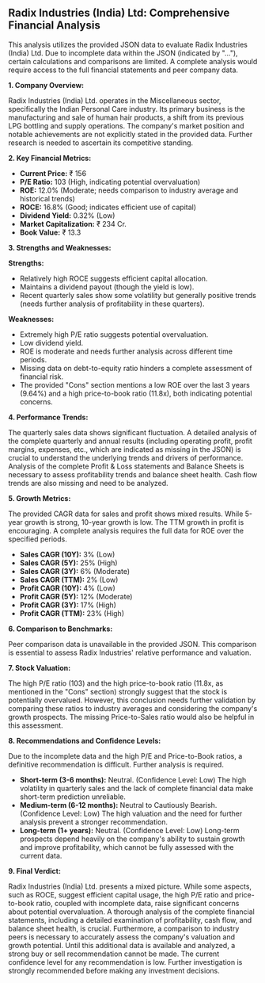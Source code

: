 ## Radix Industries (India) Ltd: Comprehensive Financial Analysis

This analysis utilizes the provided JSON data to evaluate Radix Industries (India) Ltd.  Due to incomplete data within the JSON (indicated by "..."), certain calculations and comparisons are limited.  A complete analysis would require access to the full financial statements and peer company data.

**1. Company Overview:**

Radix Industries (India) Ltd. operates in the Miscellaneous sector, specifically the Indian Personal Care industry.  Its primary business is the manufacturing and sale of human hair products, a shift from its previous LPG bottling and supply operations.  The company's market position and notable achievements are not explicitly stated in the provided data.  Further research is needed to ascertain its competitive standing.

**2. Key Financial Metrics:**

* **Current Price:** ₹ 156
* **P/E Ratio:** 103 (High, indicating potential overvaluation)
* **ROE:** 12.0% (Moderate; needs comparison to industry average and historical trends)
* **ROCE:** 16.8% (Good; indicates efficient use of capital)
* **Dividend Yield:** 0.32% (Low)
* **Market Capitalization:** ₹ 234 Cr.
* **Book Value:** ₹ 13.3

**3. Strengths and Weaknesses:**

**Strengths:**

* Relatively high ROCE suggests efficient capital allocation.
* Maintains a dividend payout (though the yield is low).
* Recent quarterly sales show some volatility but generally positive trends (needs further analysis of profitability in these quarters).

**Weaknesses:**

* Extremely high P/E ratio suggests potential overvaluation.
* Low dividend yield.
* ROE is moderate and needs further analysis across different time periods.
* Missing data on debt-to-equity ratio hinders a complete assessment of financial risk.
* The provided "Cons" section mentions a low ROE over the last 3 years (9.64%) and a high price-to-book ratio (11.8x), both indicating potential concerns.

**4. Performance Trends:**

The quarterly sales data shows significant fluctuation.  A detailed analysis of the complete quarterly and annual results (including operating profit, profit margins, expenses, etc., which are indicated as missing in the JSON) is crucial to understand the underlying trends and drivers of performance.  Analysis of the complete Profit & Loss statements and Balance Sheets is necessary to assess profitability trends and balance sheet health.  Cash flow trends are also missing and need to be analyzed.

**5. Growth Metrics:**

The provided CAGR data for sales and profit shows mixed results.  While 5-year growth is strong, 10-year growth is low.  The TTM growth in profit is encouraging.  A complete analysis requires the full data for ROE over the specified periods.

* **Sales CAGR (10Y):** 3% (Low)
* **Sales CAGR (5Y):** 25% (High)
* **Sales CAGR (3Y):** 6% (Moderate)
* **Sales CAGR (TTM):** 2% (Low)
* **Profit CAGR (10Y):** 4% (Low)
* **Profit CAGR (5Y):** 12% (Moderate)
* **Profit CAGR (3Y):** 17% (High)
* **Profit CAGR (TTM):** 23% (High)

**6. Comparison to Benchmarks:**

Peer comparison data is unavailable in the provided JSON.  This comparison is essential to assess Radix Industries' relative performance and valuation.

**7. Stock Valuation:**

The high P/E ratio (103) and the high price-to-book ratio (11.8x, as mentioned in the "Cons" section) strongly suggest that the stock is potentially overvalued.  However, this conclusion needs further validation by comparing these ratios to industry averages and considering the company's growth prospects.  The missing Price-to-Sales ratio would also be helpful in this assessment.

**8. Recommendations and Confidence Levels:**

Due to the incomplete data and the high P/E and Price-to-Book ratios, a definitive recommendation is difficult.  Further analysis is required.

* **Short-term (3-6 months):**  Neutral.  (Confidence Level: Low)  The high volatility in quarterly sales and the lack of complete financial data make short-term prediction unreliable.
* **Medium-term (6-12 months):**  Neutral to Cautiously Bearish. (Confidence Level: Low)  The high valuation and the need for further analysis prevent a stronger recommendation.
* **Long-term (1+ years):**  Neutral. (Confidence Level: Low)  Long-term prospects depend heavily on the company's ability to sustain growth and improve profitability, which cannot be fully assessed with the current data.

**9. Final Verdict:**

Radix Industries (India) Ltd. presents a mixed picture.  While some aspects, such as ROCE, suggest efficient capital usage, the high P/E ratio and price-to-book ratio, coupled with incomplete data, raise significant concerns about potential overvaluation.  A thorough analysis of the complete financial statements, including a detailed examination of profitability, cash flow, and balance sheet health, is crucial.  Furthermore, a comparison to industry peers is necessary to accurately assess the company's valuation and growth potential.  Until this additional data is available and analyzed, a strong buy or sell recommendation cannot be made.  The current confidence level for any recommendation is low.  Further investigation is strongly recommended before making any investment decisions.
